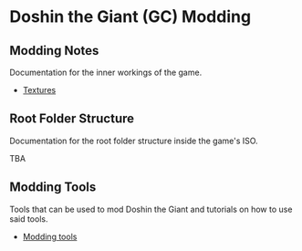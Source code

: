 # Doshin the Giant (GC) Modding
## Modding Notes
Documentation for the inner workings of the game.

* [Textures](Doshin_the_Giant_(GC)/Textures.md)

## Root Folder Structure
Documentation for the root folder structure inside the game's ISO.

TBA

## Modding Tools
Tools that can be used to mod Doshin the Giant and tutorials on how to use said tools.

* [Modding tools](Doshin_the_Giant_(GC)/Modding_Tools.md)

